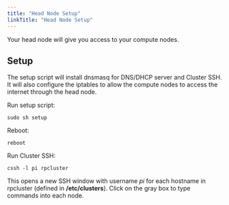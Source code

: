 ```yaml
---
title: "Head Node Setup"
linkTitle: "Head Node Setup"
---
```


Your head node will give you access to your compute nodes.

## Setup

The setup script will install dnsmasq for DNS/DHCP server and Cluster SSH. It will also configure the iptables to allow the compute nodes to access the internet through the head node.

Run setup script:

    sudo sh setup

Reboot:

    reboot

Run Cluster SSH:

    cssh -l pi rpcluster

This opens a new SSH window with username *pi* for each hostname in rpcluster (defined in **/etc/clusters**). Click on the gray box to type commands into each node.
